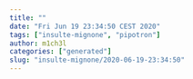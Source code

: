 ```yaml
---
title: ""
date: "Fri Jun 19 23:34:50 CEST 2020"
tags: ["insulte-mignone", "pipotron"]
author: m1ch3l
categories: ["generated"]
slug: "insulte-mignone/2020-06-19-23:34:50"
---
```



